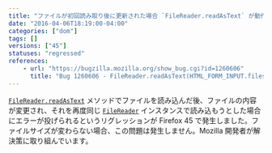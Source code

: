 ```yaml
---
title: "ファイルが初回読み取り後に更新された場合 `FileReader.readAsText` が動作しません"
date: "2016-04-06T18:19:00-04:00"
categories: ["dom"]
tags: []
versions: ["45"]
statuses: "regressed"
references:
    - url: "https://bugzilla.mozilla.org/show_bug.cgi?id=1260606"
      title: "Bug 1260606 - FileReader.readAsText(HTML_FORM_INPUT.files[0]) fails on content size change"
---
```

[`FileReader.readAsText`](https://developer.mozilla.org/ja/docs/Web/API/FileReader/readAsText) メソッドでファイルを読み込んだ後、ファイルの内容が変更され、それを再度同じ [`FileReader`](https://developer.mozilla.org/ja/docs/Web/API/FileReader) インスタンスで読み込もうとした場合にエラーが投げられるというリグレッションが Firefox 45 で発生しました。ファイルサイズが変わらない場合、この問題は発生しません。Mozilla 開発者が解決策に取り組んでいます。
